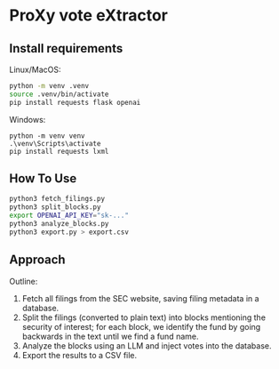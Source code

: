 # ProXy vote eXtractor

## Install requirements

Linux/MacOS:

```sh
python -m venv .venv
source .venv/bin/activate
pip install requests flask openai
```

Windows:

```
python -m venv venv
.\venv\Scripts\activate
pip install requests lxml
```

## How To Use

```sh
python3 fetch_filings.py
python3 split_blocks.py
export OPENAI_API_KEY="sk-..."
python3 analyze_blocks.py
python3 export.py > export.csv
```

## Approach

Outline:

1. Fetch all filings from the SEC website, saving filing metadata in a database.
2. Split the filings (converted to plain text) into blocks mentioning the security of interest;
   for each block, we identify the fund by going backwards in the text until we find a fund name.
3. Analyze the blocks using an LLM and inject votes into the database.
4. Export the results to a CSV file.
